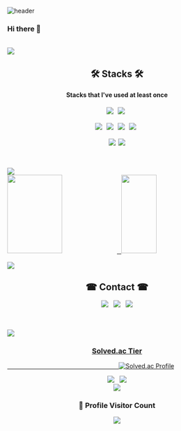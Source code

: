 ![header](https://capsule-render.vercel.app/api?type=waving&color=auto&height=220&section=header&text=chanjin1998&fontSize=60&&fontColor=auto&animation=fadeIn&fontAlignY=38&descAlignY=51&descAlign=62)

### Hi there 👋
<br>

<img src="https://user-images.githubusercontent.com/73097560/115834477-dbab4500-a447-11eb-908a-139a6edaec5c.gif"> 

<br>
<h2 align="center"><b> 🛠 Stacks 🛠 </b></h2>
<h4 align="center">Stacks that I've used at least once <h4>
<p align="center">
<img src="https://img.shields.io/badge/Python-3776AB?style=flat&logo=Python&logoColor=white"/> &nbsp;
<img src="https://img.shields.io/badge/c++-00599C?style=flat-square&logo=c%2B%2B&logoColor=white"/></a> &nbsp;
<br /> <br />  
<img src="https://img.shields.io/badge/JavaScript-F7DF1E?style=flat-square&logo=JavaScript&logoColor=white"/></a> &nbsp;
<img src="https://img.shields.io/badge/React-F7DF1E?style=flat-square&logo=react&logoColor=white"/></a> &nbsp;
<img src="https://img.shields.io/badge/HTML-E34F26?style=flat-square&logo=html5&logoColor=white"/> &nbsp;
<img src="https://img.shields.io/badge/Kotlin-61DAFB?style=flat-square&logo=Kotlin&logoColor=white"/></a> &nbsp;
<br /> <br />
<img src="https://img.shields.io/badge/AndroidStudio-5C3EE8?style=flat&logo=AndroidStudio&logoColor=white"/>&nbsp;
<!-- <img src="https://img.shields.io/badge/Arduino-00979D?style=flat&logo=Arduino&logoColor=white"/>&nbsp; -->
<img src="https://img.shields.io/badge/Raspberry Pi-A22846?style=flat&logo=Raspberry%20Pi&logoColor=white"/> <p/>
<br />

<br>

<img src="https://user-images.githubusercontent.com/73097560/115834477-dbab4500-a447-11eb-908a-139a6edaec5c.gif"> 

<br>

<a href="#">
<img src = https://github-readme-stats.vercel.app/api?username=chanjin1998&show_icons=true&theme=radical height = "180px" width = "50%"> &nbsp
</a>
<a href="#">
  <img src="https://github-readme-stats.vercel.app/api/top-langs/?username=chanjin1998&theme=react&exclude_repo=Jagi,assignment&layout=compact" height="180px" width = "40%">
</a>
<br />
<br>

<img src="https://user-images.githubusercontent.com/73097560/115834477-dbab4500-a447-11eb-908a-139a6edaec5c.gif"> 

<br>
<h2 align="center"><b> ☎ Contact ☎ </b></h2>
<p align="center">
  <a href="mailto:jcjin1998@gmail.com"><img src="https://img.shields.io/badge/Gmail-d14836?style=flat-square&logo=Gmail&logoColor=white&link=viliketh1s98@naver.com"/></a>&nbsp&nbsp
  <a href="https://www.instagram.com/o6.2g.g8/"><img src="https://img.shields.io/badge/Instagram-E4405F?style=flat-square&logo=Instagram&logoColor=white&link=https://www.instagram.com/woo0_hooo/"/></a>&nbsp&nbsp
  <a href="https://chanjin98.tistory.com/"><img src="https://img.shields.io/badge/tistory-000000?style=flat-square&logo=tistory&logoColor=white"/>
  </p>
<br/>
<br>

<img src="https://user-images.githubusercontent.com/73097560/115834477-dbab4500-a447-11eb-908a-139a6edaec5c.gif"> 

<br>
<h3 align="center"><b> Solved.ac Tier </b></h3>

&nbsp;&nbsp;&nbsp;&nbsp;&nbsp;&nbsp;&nbsp;&nbsp;&nbsp;&nbsp;&nbsp;&nbsp;&nbsp;&nbsp;&nbsp;&nbsp;&nbsp;&nbsp;&nbsp;&nbsp;&nbsp;&nbsp;&nbsp;&nbsp;&nbsp;&nbsp;&nbsp;&nbsp;&nbsp;&nbsp;&nbsp;&nbsp;&nbsp;&nbsp;&nbsp;&nbsp;&nbsp;&nbsp;&nbsp;&nbsp;&nbsp;&nbsp;&nbsp;&nbsp;&nbsp;&nbsp;&nbsp;&nbsp;&nbsp;&nbsp;&nbsp;&nbsp;&nbsp;&nbsp;&nbsp;&nbsp;&nbsp;&nbsp;&nbsp;&nbsp;&nbsp;&nbsp;&nbsp;&nbsp;&nbsp;[![Solved.ac Profile](http://mazassumnida.wtf/api/v2/generate_badge?boj=jcjin1)](https://solved.ac/jcjin1/)

<p align="center">
  <a href="https://hits.seeyoufarm.com"><img src="https://hits.seeyoufarm.com/api/count/incr/badge.svg?url=https%3A%2F%2Fgithub.com%2Fchanjin1998&count_bg=%23ED6DA3&title_bg=%2386757E&icon=github.svg&icon_color=%23E1DEDE&title=hits&edge_flat=false"/></a>&nbsp;&nbsp;
  <img src="https://img.shields.io/github/followers/chanjin1998?style=social">
<br>

<img src="https://user-images.githubusercontent.com/73097560/115834477-dbab4500-a447-11eb-908a-139a6edaec5c.gif"> 

<br>  
<div align=center>
  <h3><b>📍 Profile Visitor Count</b></h3>
</div>
    
<!-- retro visitor counter -->  
<p align="center" >   
  <img src="https://profile-counter.glitch.me/clm-bonny/count.svg" />  
</p>
